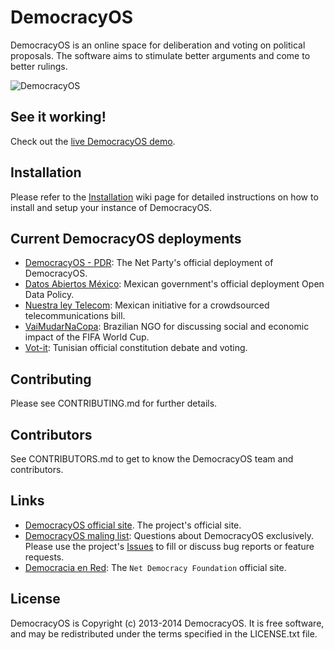 # DemocracyOS
DemocracyOS is an online space for deliberation and voting on political
proposals. The software aims to stimulate better arguments and come to better
rulings.

![DemocracyOS](https://i.cloudup.com/F7G3UjbWBx.gif)

## See it working!
Check out the [live DemocracyOS demo](http://demo.democracyos.org).

## Installation
Please refer to the
[Installation](https://github.com/DemocracyOS/app/wiki/Installation) wiki page
for detailed instructions on how to install and setup your instance of
DemocracyOS.

## Current DemocracyOS deployments

* [DemocracyOS - PDR](http://dos.partidodelared.org): The Net Party's official
deployment of DemocracyOS.
* [Datos Abiertos México](http://politica.datos.gob.mx): Mexican government's
official deployment Open Data Policy.
* [Nuestra ley Telecom](http://nuestraleytelecom.mx/): Mexican initiative for
a crowdsourced telecommunications bill.
* [VaiMudarNaCopa](http://democracia.vaimudar.org/): Brazilian NGO for
discussing social and economic impact of the FIFA World Cup.
* [Vot-it](http://vot-it.org/): Tunisian official constitution debate and
voting.

## Contributing

Please see CONTRIBUTING.md for further details.

## Contributors

See CONTRIBUTORS.md to get to know the DemocracyOS team and contributors.

## Links

* [DemocracyOS official site](http://www.democracyos.org). The project's
official site.
* [DemocracyOS maling list](http://groups.google.com/group/democracyos-app):
Questions about DemocracyOS exclusively. Please use the project's
[Issues](https://github.com/DemocracyOS/app/issues) to fill or discuss bug
reports or feature requests.
* [Democracia en Red](http://www.democraciaenred.org): The `Net Democracy
Foundation` official site.

## License 

DemocracyOS is Copyright (c) 2013-2014 DemocracyOS. It is free software, and
may be redistributed under the terms specified in the LICENSE.txt file.
